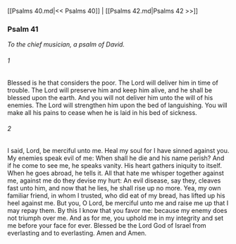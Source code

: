 [[Psalms 40.md|<< Psalms 40]]  |  [[Psalms 42.md|Psalms 42 >>]]

### Psalm 41

*To the chief musician, a psalm of David.*

###### 1
Blessed is he that considers the poor. The Lord will deliver him in time of trouble. The Lord will preserve him and keep him alive, and he shall be blessed upon the earth. And you will not deliver him unto the will of his enemies. The Lord will strengthen him upon the bed of languishing. You will make all his pains to cease when he is laid in his bed of sickness.

###### 2
I said, Lord, be merciful unto me. Heal my soul for I have sinned against you. My enemies speak evil of me: When shall he die and his name perish? And if he come to see me, he speaks vanity. His heart gathers iniquity to itself. When he goes abroad, he tells it. All that hate me whisper together against me, against me do they devise my hurt: An evil disease, say they, cleaves fast unto him, and now that he lies, he shall rise up no more. Yea, my own familiar friend, in whom I trusted, who did eat of my bread, has lifted up his heel against me. But you, O Lord, be merciful unto me and raise me up that I may repay them. By this I know that you favor me: because my enemy does not triumph over me. And as for me, you uphold me in my integrity and set me before your face for ever. Blessed be the Lord God of Israel from everlasting and to everlasting. Amen and Amen.